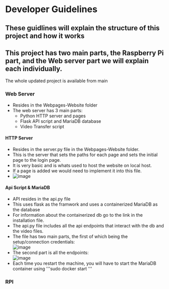 # Developer Guidelines
## These guidlines will explain the structure of this project and how it works  
  
## This project has two main parts, the Raspberry Pi part, and the Web server part we will explain each individually.   
The whole updated project is available from main

### Web Server
 - Resides in the Webpages-Website folder
 - The web server has 3 main parts:
   - Python HTTP server and pages
   - Flask API script and MariaDB database
   - Video Transfer script
  
#### HTTP Server
 - Resides in the server.py file in the Webpages-Website folder. 
 - This is the server that sets the paths for each page and sets the initial page to the login page.
 - It is very basic and is whats used to host the website on local host.
 - If a page is added we would need to implement it into this file.
 - ![image](https://github.com/CSCD488-Winter2024/project-description-user-stories-and-glossary-construction-camera/assets/124394194/38915928-d790-439d-89ee-853b52ab95b8)


#### Api Script & MariaDB
 - API resides in the api.py file
 - This uses flask as the framwork and uses a containerized MariaDB as the database
 - For information about the containerized db go to the link in the installation file.
 - The api.py file includes all the api endpoints that interact with the db and the video files.
 - The file has two main parts, the first of which being the setup/connection credentials:  
   ![image](https://github.com/CSCD488-Winter2024/project-description-user-stories-and-glossary-construction-camera/assets/124394194/0210ae70-bb7c-47a8-a291-6d715de8d973)
 - The second part is all the endpoints:  
   ![image](https://github.com/CSCD488-Winter2024/project-description-user-stories-and-glossary-construction-camera/assets/124394194/e65b8530-79ae-4527-9732-6aa48058ec9b)
 - Each time you restart the machine, you will have to start the MariaDB container using '''sudo docker start <containerID>'''



### RPI
